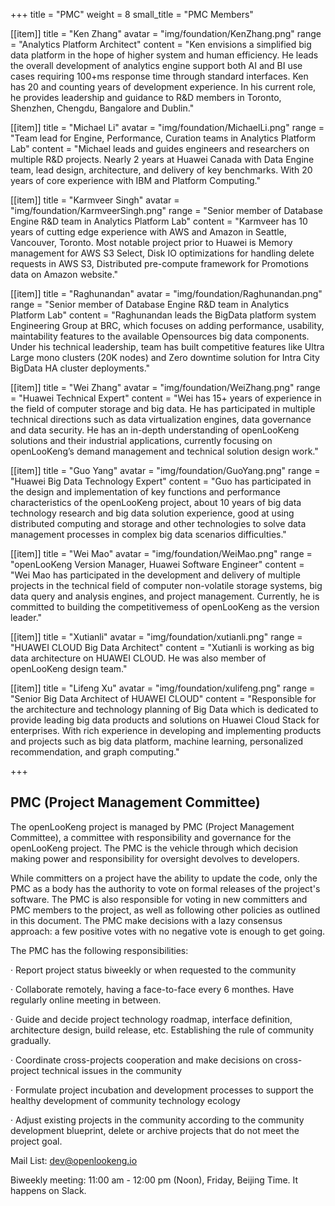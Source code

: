 +++
title = "PMC"
weight = 8
small_title = "PMC Members"

[[item]]
    title = "Ken Zhang"
    avatar = "img/foundation/KenZhang.png"
    range = "Analytics Platform Architect"
    content = "Ken envisions a simplified big data platform in the hope of higher system and human efficiency. He leads the overall development of analytics engine support both AI and BI use cases requiring 100+ms response time through standard interfaces. Ken has 20 and counting years of development experience. In his current role, he provides leadership and guidance to R&D members in Toronto, Shenzhen, Chengdu, Bangalore and Dublin."

[[item]]
    title = "Michael Li"
    avatar = "img/foundation/MichaelLi.png"
    range = "Team lead for Engine, Performance, Curation teams in Analytics Platform Lab"
    content = "Michael leads and guides engineers and researchers on multiple R&D projects. Nearly 2 years at Huawei Canada with Data Engine team, lead design, architecture, and delivery of key benchmarks. With 20 years of core experience with IBM and Platform Computing."

[[item]]
    title = "Karmveer Singh"
    avatar = "img/foundation/KarmveerSingh.png"
    range = "Senior member of Database Engine R&D team in Analytics Platform Lab"
    content = "Karmveer has 10 years of cutting edge experience with AWS and Amazon in Seattle, Vancouver, Toronto. Most notable project prior to Huawei is Memory management for AWS S3 Select, Disk IO optimizations for handling delete requests in AWS S3, Distributed pre-compute framework for Promotions data on Amazon website."

[[item]]
    title = "Raghunandan"
    avatar = "img/foundation/Raghunandan.png"
    range = "Senior member of Database Engine R&D team in Analytics Platform Lab"
    content = "Raghunandan leads the BigData platform system Engineering Group at BRC, which focuses on adding performance, usability, maintability features to the available Opensources big data components. Under his technical leadership, team has built competitive features like Ultra Large mono clusters (20K nodes) and Zero downtime solution for Intra City BigData HA cluster deployments."

[[item]]
    title = "Wei Zhang"
    avatar = "img/foundation/WeiZhang.png"
    range = "Huawei Technical Expert"
    content = "Wei has 15+ years of experience in the field of computer storage and big data. He has participated in multiple technical directions such as data virtualization engines, data governance and data security. He has an in-depth understanding of openLooKeng solutions and their industrial applications, currently focusing on openLooKeng’s demand management and technical solution design work."

[[item]]
    title = "Guo Yang"
    avatar = "img/foundation/GuoYang.png"
    range = "Huawei Big Data Technology Expert"
    content = "Guo has participated in the design and implementation of key functions and performance characteristics of the openLooKeng project, about 10 years of big data technology research and big data solution experience, good at using distributed computing and storage and other technologies to solve data management processes in complex big data scenarios difficulties."


[[item]]
    title = "Wei Mao"
    avatar = "img/foundation/WeiMao.png"
    range = "openLooKeng Version Manager, Huawei Software Engineer"
    content = "Wei Mao has participated in the development and delivery of multiple projects in the technical field of computer non-volatile storage systems, big data query and analysis engines, and project management. Currently, he is committed to building the competitivemess of openLooKeng as the version leader."


[[item]]
    title = "Xutianli"
    avatar = "img/foundation/xutianli.png"
    range = "HUAWEI CLOUD Big Data Architect"
    content = "Xutianli is working as big data architecture on HUAWEI CLOUD. He was also member of openLooKeng design team."


[[item]]
    title = "Lifeng Xu"
    avatar = "img/foundation/xulifeng.png"
    range = "Senior Big Data Architect of HUAWEI CLOUD"
    content = "Responsible for the architecture and technology planning of Big Data which is dedicated to provide leading big data products and solutions on Huawei Cloud Stack for enterprises. With rich experience in developing and implementing products and projects such as big data platform, machine learning, personalized recommendation, and graph computing."

+++

## PMC (Project Management Committee)  


The openLooKeng project is managed by PMC (Project Management Committee), a committee with responsibility and governance for the openLooKeng project. The PMC is the vehicle through which decision making power and responsibility for oversight devolves to developers.


While committers on a project have the ability to update the code, only the PMC as a body has the authority to vote on formal releases of the project's software. The PMC is also responsible for voting in new committers and PMC members to the project, as well as following other policies as outlined in this document. The PMC make decisions with a lazy consensus approach: a few positive votes with no negative vote is enough to get going.

The PMC has the following responsibilities:

· Report project status biweekly or when requested to the community

· Collaborate remotely, having a face-to-face every 6 monthes. Have regularly online meeting in between. 

· Guide and decide project technology roadmap, interface definition, architecture design, build release, etc. Establishing the rule of community gradually. 

· Coordinate cross-projects cooperation and make decisions on cross-project technical issues in the community 

· Formulate project incubation and development processes to support the healthy development of community technology ecology 

· Adjust existing projects in the community according to the community development blueprint, delete or archive projects that do not meet the project goal.
    
Mail List: dev@openlookeng.io 

Biweekly meeting: 11:00 am - 12:00 pm (Noon), Friday, Beijing Time. It happens on Slack.
